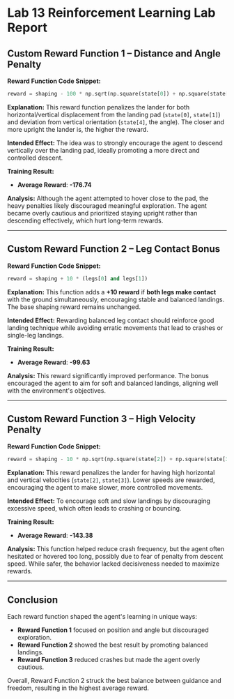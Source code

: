 # Lab 13 Reinforcement Learning Lab Report

## Custom Reward Function 1 – Distance and Angle Penalty

**Reward Function Code Snippet:**
```python
reward = shaping - 100 * np.sqrt(np.square(state[0]) + np.square(state[1])) - 100 * abs(state[4])
```

**Explanation:**
This reward function penalizes the lander for both horizontal/vertical displacement from the landing pad (`state[0]`, `state[1]`) and deviation from vertical orientation (`state[4]`, the angle). The closer and more upright the lander is, the higher the reward.

**Intended Effect:**
The idea was to strongly encourage the agent to descend vertically over the landing pad, ideally promoting a more direct and controlled descent.

**Training Result:**
- **Average Reward**: **-176.74**

**Analysis:**
Although the agent attempted to hover close to the pad, the heavy penalties likely discouraged meaningful exploration. The agent became overly cautious and prioritized staying upright rather than descending effectively, which hurt long-term rewards.

---

## Custom Reward Function 2 – Leg Contact Bonus

**Reward Function Code Snippet:**
```python
reward = shaping + 10 * (legs[0] and legs[1])
```

**Explanation:**
This function adds a **+10 reward** if **both legs make contact** with the ground simultaneously, encouraging stable and balanced landings. The base shaping reward remains unchanged.

**Intended Effect:**
Rewarding balanced leg contact should reinforce good landing technique while avoiding erratic movements that lead to crashes or single-leg landings.

**Training Result:**
- **Average Reward**: **-99.63**

**Analysis:**
This reward significantly improved performance. The bonus encouraged the agent to aim for soft and balanced landings, aligning well with the environment's objectives.

---

## Custom Reward Function 3 – High Velocity Penalty

**Reward Function Code Snippet:**
```python
reward = shaping - 10 * np.sqrt(np.square(state[2]) + np.square(state[3]))
```

**Explanation:**
This reward penalizes the lander for having high horizontal and vertical velocities (`state[2]`, `state[3]`). Lower speeds are rewarded, encouraging the agent to make slower, more controlled movements.

**Intended Effect:**
To encourage soft and slow landings by discouraging excessive speed, which often leads to crashing or bouncing.

**Training Result:**
- **Average Reward**: **-143.38**

**Analysis:**
This function helped reduce crash frequency, but the agent often hesitated or hovered too long, possibly due to fear of penalty from descent speed. While safer, the behavior lacked decisiveness needed to maximize rewards.

---

## Conclusion
Each reward function shaped the agent's learning in unique ways:
- **Reward Function 1** focused on position and angle but discouraged exploration.
- **Reward Function 2** showed the best result by promoting balanced landings.
- **Reward Function 3** reduced crashes but made the agent overly cautious.

Overall, Reward Function 2 struck the best balance between guidance and freedom, resulting in the highest average reward.

